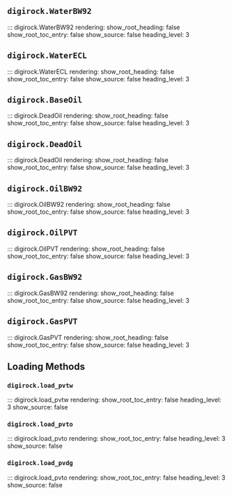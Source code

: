 ## `digirock.WaterBW92`

::: digirock.WaterBW92
    rendering:
      show_root_heading: false
      show_root_toc_entry: false
      show_source: false
      heading_level: 3

## `digirock.WaterECL`

::: digirock.WaterECL
    rendering:
      show_root_heading: false
      show_root_toc_entry: false
      show_source: false
      heading_level: 3

## `digirock.BaseOil`

::: digirock.DeadOil
    rendering:
      show_root_heading: false
      show_root_toc_entry: false
      show_source: false
      heading_level: 3

## `digirock.DeadOil`

::: digirock.DeadOil
    rendering:
      show_root_heading: false
      show_root_toc_entry: false
      show_source: false
      heading_level: 3

## `digirock.OilBW92`

::: digirock.OilBW92
    rendering:
      show_root_heading: false
      show_root_toc_entry: false
      show_source: false
      heading_level: 3

## `digirock.OilPVT`

::: digirock.OilPVT
    rendering:
      show_root_heading: false
      show_root_toc_entry: false
      show_source: false
      heading_level: 3

## `digirock.GasBW92`

::: digirock.GasBW92
    rendering:
      show_root_heading: false
      show_root_toc_entry: false
      show_source: false
      heading_level: 3

## `digirock.GasPVT`

::: digirock.GasPVT
    rendering:
      show_root_heading: false
      show_root_toc_entry: false
      show_source: false
      heading_level: 3

## Loading Methods

### `digirock.load_pvtw`

::: digirock.load_pvtw
    rendering:
      show_root_toc_entry: false
      heading_level: 3
      show_source: false

### `digirock.load_pvto`

::: digirock.load_pvto
    rendering:
      show_root_toc_entry: false
      heading_level: 3
      show_source: false

### `digirock.load_pvdg`

::: digirock.load_pvto
    rendering:
      show_root_toc_entry: false
      heading_level: 3
      show_source: false
